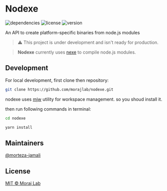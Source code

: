 # Nodexe

![dependencies](https://img.shields.io/badge/dependencies-up%20to%20date-brightgreen)
![license](https://img.shields.io/badge/license-MIT-green)
![version](https://img.shields.io/badge/version-v0.0.1--alpha-blue)

An API to create platform-specific binaries from node.js modules

> ⚠️ This project is under development and isn't ready for production.

> **Nodexe** currently uses [nexe](https://github.com/nexe/nexe) to compile node.js modules.

## Development

For local development, first clone then repository:

```sh
git clone https://github.com/morajlab/nodexe.git
```

nodexe uses [mjw](https://github.com/morajlab/workspace.git) utility for workspace management. so you shoud install it.

then run following commands in terminal:

```sh
cd nodexe

yarn install
```

## Maintainers

[@morteza-jamali](https://github.com/morteza-jamali)

## License

[MIT © Moraj Lab](./LICENSE)
